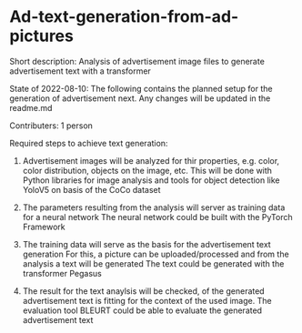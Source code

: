 # Ad-text-generation-from-ad-pictures
Short description:
Analysis of advertisement image files to generate advertisement text with a transformer

State of 2022-08-10: The following contains the planned setup for the generation of advertisement next.
Any changes will be updated in the readme.md

Contributers: 1 person

Required steps to achieve text generation:
1.  Advertisement images will be analyzed for thir properties, e.g. color, color distribution, objects on the image, etc.
    This will be done with Python libraries for image analysis and tools for object detection like YoloV5 on basis of the CoCo dataset

2.  The parameters resulting from the analysis will server as training data for a neural network
    The neural network could be built with the PyTorch Framework

3.  The training data will serve as the basis for the advertisement text generation
    For this, a picture can be uploaded/processed and from the analysis a text will be generated
    The text could be generated with the transformer Pegasus
    
4.  The result for the text anaylsis will be checked, of the generated advertisement text is fitting for the context of the used image.
    The evaluation tool BLEURT could be able to evaluate the generated advertisement text
    
  
